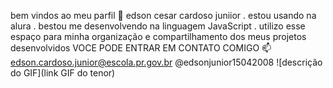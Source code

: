 bem vindos ao meu parfil 💙
edson cesar cardoso juniior
. estou usando na alura
. bestou me desenvolvendo na linguagem JavaScript
. utilizo esse espaço para minha organização e compartilhamento dos meus projetos desenvolvidos
VOCE PODE ENTRAR EM CONTATO COMIGO 📫
edson.cardoso.junior@escola.pr.gov.br
@edsonjunior15042008
![descrição do GIF](link GIF do tenor)
